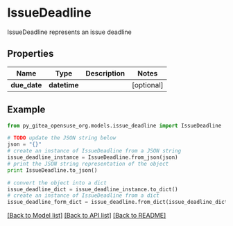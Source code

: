 # IssueDeadline

IssueDeadline represents an issue deadline

## Properties

Name | Type | Description | Notes
------------ | ------------- | ------------- | -------------
**due_date** | **datetime** |  | [optional] 

## Example

```python
from py_gitea_opensuse_org.models.issue_deadline import IssueDeadline

# TODO update the JSON string below
json = "{}"
# create an instance of IssueDeadline from a JSON string
issue_deadline_instance = IssueDeadline.from_json(json)
# print the JSON string representation of the object
print IssueDeadline.to_json()

# convert the object into a dict
issue_deadline_dict = issue_deadline_instance.to_dict()
# create an instance of IssueDeadline from a dict
issue_deadline_form_dict = issue_deadline.from_dict(issue_deadline_dict)
```
[[Back to Model list]](../README.md#documentation-for-models) [[Back to API list]](../README.md#documentation-for-api-endpoints) [[Back to README]](../README.md)


